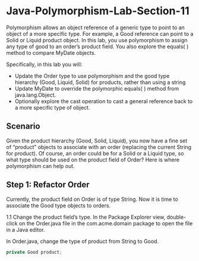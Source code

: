 # Java-Polymorphism-Lab-Section-11

Polymorphism allows an object reference of a generic type to point to an object of a
more specific type. For example, a Good reference can point to a Solid or Liquid
product object. In this lab, you use polymorphism to assign any type of good to an
order’s product field. You also explore the equals( ) method to compare MyDate
objects.

Specifically, in this lab you will:
* Update the Order type to use polymorphism and the good type hierarchy (Good,
Liquid, Solid) for products, rather than using a string
* Update MyDate to override the polymorphic equals( ) method from
java.lang.Object.
* Optionally explore the cast operation to cast a general reference back to a more
specific type of object.

## Scenario
Given the product hierarchy (Good, Solid, Liquid), you now have a fine set of
“product” objects to associate with an order (replacing the current String for
product). Of course, an order could be for a Solid or a Liquid type, so what type
should be used on the product field of Order? Here is where polymorphism can help
out. 

## Step 1: Refactor Order

Currently, the product field on Order is of type String. Now it is time to associate the
Good type objects to orders.

1.1 Change the product field’s type. In the Package Explorer view, double-click
on the Order.java file in the com.acme.domain package to open the file in a
Java editor.

In Order.java, change the type of product from String to Good.

```java
private Good product;
```
